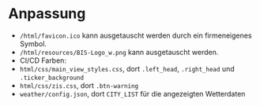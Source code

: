 # Anpassung

 * `/html/favicon.ico` kann ausgetauscht werden durch ein firmeneigenes Symbol.
 * `/html/resources/BIS-Logo_w.png` kann ausgetauscht werden.
 * CI/CD Farben:
  * `html/css/main_view_styles.css`, dort `.left_head`, `.right_head` und `.ticker_background`
  * `html/css/zis.css`, dort `.btn-warning`
 * `weather/config.json`, dort `CITY_LIST` für die angezeigten Wetterdaten
